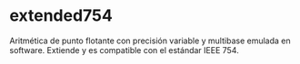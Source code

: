 # extended754
Aritmética de punto flotante con precisión variable y multibase emulada en software. Extiende y es compatible con el estándar IEEE 754.
